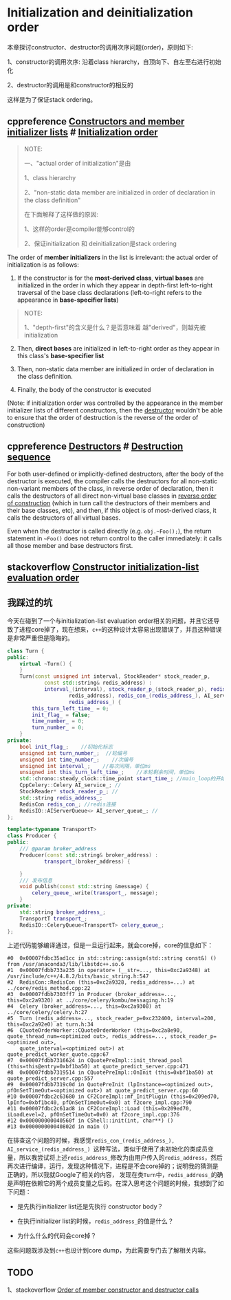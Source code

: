 # Initialization and deinitialization order 

本章探讨constructor、destructor的调用次序问题(order)，原则如下:

1、constructor的调用次序: 沿着class hierarchy，自顶向下、自左至右进行初始化

2、destructor的调用是和constructor的相反的

这样是为了保证stack ordering。

## cppreference [Constructors and member initializer lists](https://en.cppreference.com/w/cpp/language/initializer_list) # [Initialization order](https://en.cppreference.com/w/cpp/language/constructor#Initialization_order)

> NOTE: 
>
> 一、"actual order of initialization"是由
>
> 1、class hierarchy
>
> 2、"non-static data member are initialized in order of declaration in the class definition"
>
> 
>
> 在下面解释了这样做的原因:
>
> 1、这样的order是compiler能够control的
>
> 2、保证initialization 和 deinitialization是stack ordering

The order of **member initializers** in the list is irrelevant: the actual order of initialization is as follows:

1) If the constructor is for the **most-derived class**, **virtual bases** are initialized in the order in which they appear in depth-first left-to-right traversal of the base class declarations (left-to-right refers to the appearance in **base-specifier lists**)

> NOTE: 
>
> 1、"depth-first"的含义是什么？是否意味着 越"derived"，则越先被initialization

2) Then, **direct bases** are initialized in left-to-right order as they appear in this class's **base-specifier list**

3) Then, non-static data member are initialized in order of declaration in the class definition.

4) Finally, the body of the constructor is executed

(Note: if initialization order was controlled by the appearance in the member initializer lists of different constructors, then the [destructor](https://en.cppreference.com/w/cpp/language/destructor) wouldn't be able to ensure that the order of destruction is the reverse of the order of construction)



## cppreference [Destructors](https://en.cppreference.com/w/cpp/language/destructor) # [Destruction sequence](https://en.cppreference.com/w/cpp/language/destructor#Destruction_sequence)

For both user-defined or implicitly-defined destructors, after the body of the destructor is executed, the compiler calls the destructors for all non-static non-variant members of the class, in reverse order of declaration, then it calls the destructors of all direct non-virtual base classes in [reverse order of construction](https://en.cppreference.com/w/cpp/language/initializer_list#Initialization_order) (which in turn call the destructors of their members and their base classes, etc), and then, if this object is of most-derived class, it calls the destructors of all virtual bases.

Even when the destructor is called directly (e.g. `obj.~Foo();`), the return statement in `~Foo()` does not return control to the caller immediately: it calls all those member and base destructors first.







## stackoverflow [Constructor initialization-list evaluation order](https://stackoverflow.com/questions/1242830/constructor-initialization-list-evaluation-order)





## 我踩过的坑

今天在碰到了一个与initialization-list evaluation order相关的问题，并且它还导致了进程core掉了，现在想来，`c++`的这种设计太容易出现错误了，并且这种错误是非常严重但是隐晦的。

```c++
class Turn {
public:
	virtual ~Turn() {
	}
	Turn(const unsigned int interval, StockReader* stock_reader_p,
			const std::string& redis_address) :
			interval_(interval), stock_reader_p_(stock_reader_p), redis_address_(
					redis_address), redis_con_(redis_address_), AI_service_(
					redis_address_) {
		this_turn_left_time_ = 0;
		init_flag_ = false;
		time_number_ = 0;
		turn_number_ = 0;
	}
private:
	bool init_flag_;	//初始化标志
	unsigned int turn_number_;	//轮编号
	unsigned int time_number_;    //次编号
	unsigned int interval_;    //每次间隔，单位ms
	unsigned int this_turn_left_time_;    //本轮剩余时间，单位ms
	std::chrono::steady_clock::time_point start_time_; //main_loop的开始时间点
	CppCelery::Celery AI_service_; //
	StockReader* stock_reader_p_; //
	std::string redis_address_;
	RedisCon redis_con_; //redis连接
	RedisIO::AIServerQueue<> AI_server_queue_; //
};
```

```c++
template<typename TransportT>
class Producer {
public:
	/// @param broker_address
	Producer(const std::string& broker_address) :
			transport_(broker_address) {

	}
	/// 发布信息
	void publish(const std::string &message) {
		celery_queue_.write(transport_, message);
	}
private:
	std::string broker_address_;
	TransportT transport_;
	RedisIO::CeleryQueue<TransportT> celery_queue_;
};
```



上述代码能够编译通过，但是一旦运行起来，就会core掉，core的信息如下：

```
#0  0x00007fdbc35ad1cc in std::string::assign(std::string const&) () from /usr/anaconda3/lib/libstdc++.so.6
#1  0x00007fdbb733a235 in operator= (__str=..., this=0xc2a9348) at /usr/include/c++/4.8.2/bits/basic_string.h:547
#2  RedisCon::RedisCon (this=0xc2a9328, redis_address=...) at ../core/redis_method.cpp:22
#3  0x00007fdbb7303ff7 in Producer (broker_address=..., this=0xc2a9320) at ../core/celery/kombu/messaging.h:19
#4  Celery (broker_address=..., this=0xc2a9308) at ../core/celery/celery.h:27
#5  Turn (redis_address=..., stock_reader_p=0xc232400, interval=200, this=0xc2a92e0) at turn.h:34
#6  CQuoteOrderWorker::CQuoteOrderWorker (this=0xc2a8e90, quote_thread_num=<optimized out>, redis_address=..., stock_reader_p=<optimized out>, 
    quote_interval=<optimized out>) at quote_predict_worker_quote.cpp:67
#7  0x00007fdbb7316624 in CQuotePreImpl::init_thread_pool (this=this@entry=0xbf1ba50) at quote_predict_server.cpp:471
#8  0x00007fdbb7319514 in CQuotePreImpl::OnInit (this=0xbf1ba50) at quote_predict_server.cpp:557
#9  0x00007fdbb7319c0d in QuotePreInit (lpInstance=<optimized out>, pfOnSetTimeOut=<optimized out>) at quote_predict_server.cpp:60
#10 0x00007fdbc2c63680 in CF2CoreImpl::mf_InitPlugin (this=0x209ed70, lpInfo=0xbf1bc40, pfOnSetTimeOut=0x0) at f2core_impl.cpp:790
#11 0x00007fdbc2c61ad8 in CF2CoreImpl::Load (this=0x209ed70, iLoadLevel=2, pfOnSetTimeOut=0x0) at f2core_impl.cpp:376
#12 0x000000000040560f in CShell::init(int, char**) ()
#13 0x000000000040802d in main ()

```

在排查这个问题的时候，我感觉`redis_con_(redis_address_), AI_service_(redis_address_) `这种写法，类似于使用了未初始化的类成员变量，所以我尝试将上述`redis_address_`修改为由用户传入的`redis_address`，然后再次进行编译，运行，发现这种情况下，进程是不会core掉的；说明我的猜测是正确的，所以我就Google了相关的内容， 发现在类`Turn`中，`redis_address_`的确是声明在依赖它的两个成员变量之后的。在深入思考这个问题的时候，我想到了如下问题：

- 是先执行initializer list还是先执行 constructor body？
- 在执行initializer list的时候，`redis_address_`的值是什么？

- 为什么什么的代码会core掉？

这些问题既涉及到`c++`也设计到core dump，为此需要专门去了解相关内容。

## TODO



1、stackoverflow [Order of member constructor and destructor calls  ](https://stackoverflow.com/questions/2254263/order-of-member-constructor-and-destructor-calls  )


